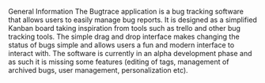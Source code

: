 General Information
The Bugtrace application is a bug tracking software that allows users to easily manage bug reports.  It is designed as a simplified Kanban board taking inspiration from tools such as trello and other bug tracking tools.  The simple drag and drop interface makes changing the status of bugs simple and allows users a fun and modern interface to interact with.  The software is currently in an alpha development phase and as such it is missing some features (editing of tags, management of archived bugs, user management, personalization etc).  


